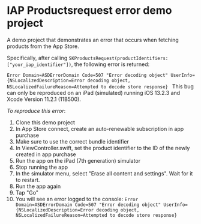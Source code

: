# IAP Productsrequest error demo project #

A demo project that demonstrates an error that occurs when fetching products from the App Store. 

Specifically, after calling `SKProductsRequest(productIdentifiers: ["your_iap_identifier"])`, the following error is returned:

`Error Domain=ASDErrorDomain Code=507 "Error decoding object" UserInfo={NSLocalizedDescription=Error decoding object, NSLocalizedFailureReason=Attempted to decode store response}
`
This bug can only be reproduced on an iPad (simulated) running iOS 13.2.3 and Xcode Version 11.2.1 (11B500).

*To reproduce this error*:

1. Clone this demo project
2. In App Store connect, create an auto-renewable subscription in app purchase
3. Make sure to use the correct bundle identifier
4. In ViewController.swift, set the product identifier to the ID of the newly created in app purchase
5. Run the app on the iPad (7th generation) simulator
6. Stop running the app
7. In the simulator menu, select "Erase all content and settings". Wait for it to restart.
8. Run the app again
9. Tap "Go"
10. You will see an error logged to the console: `Error Domain=ASDErrorDomain Code=507 "Error decoding object" UserInfo={NSLocalizedDescription=Error decoding object, NSLocalizedFailureReason=Attempted to decode store response}`
